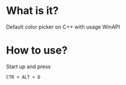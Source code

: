 # What is it? 
Default color picker on C++ with usage WinAPI
# How to use?
Start up and press
```
CTR + ALT + D
```
